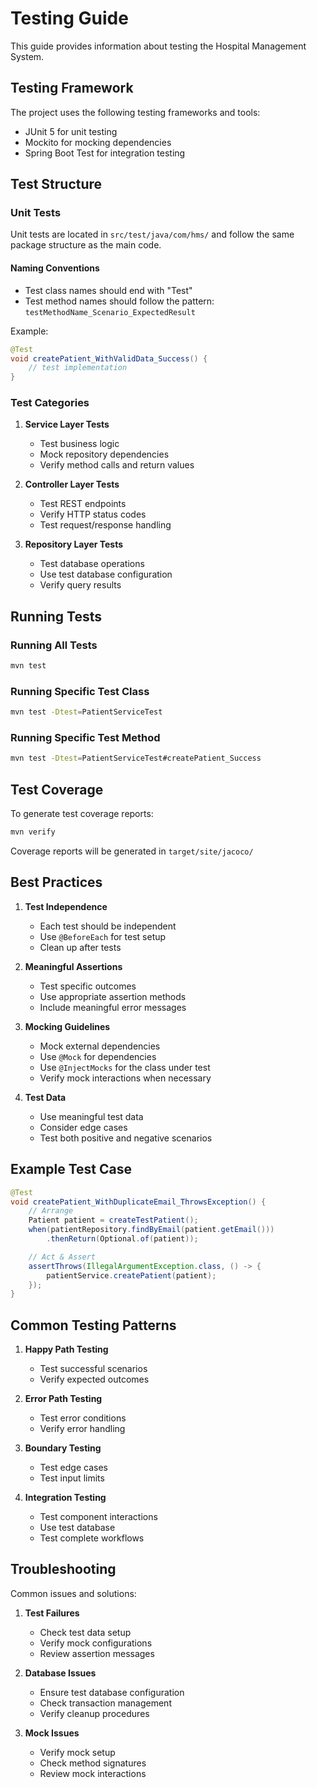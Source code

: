 # Testing Guide

This guide provides information about testing the Hospital Management System.

## Testing Framework

The project uses the following testing frameworks and tools:
- JUnit 5 for unit testing
- Mockito for mocking dependencies
- Spring Boot Test for integration testing

## Test Structure

### Unit Tests

Unit tests are located in `src/test/java/com/hms/` and follow the same package structure as the main code.

#### Naming Conventions
- Test class names should end with "Test"
- Test method names should follow the pattern: `testMethodName_Scenario_ExpectedResult`

Example:
```java
@Test
void createPatient_WithValidData_Success() {
    // test implementation
}
```

### Test Categories

1. **Service Layer Tests**
   - Test business logic
   - Mock repository dependencies
   - Verify method calls and return values

2. **Controller Layer Tests**
   - Test REST endpoints
   - Verify HTTP status codes
   - Test request/response handling

3. **Repository Layer Tests**
   - Test database operations
   - Use test database configuration
   - Verify query results

## Running Tests

### Running All Tests
```bash
mvn test
```

### Running Specific Test Class
```bash
mvn test -Dtest=PatientServiceTest
```

### Running Specific Test Method
```bash
mvn test -Dtest=PatientServiceTest#createPatient_Success
```

## Test Coverage

To generate test coverage reports:
```bash
mvn verify
```

Coverage reports will be generated in `target/site/jacoco/`

## Best Practices

1. **Test Independence**
   - Each test should be independent
   - Use `@BeforeEach` for test setup
   - Clean up after tests

2. **Meaningful Assertions**
   - Test specific outcomes
   - Use appropriate assertion methods
   - Include meaningful error messages

3. **Mocking Guidelines**
   - Mock external dependencies
   - Use `@Mock` for dependencies
   - Use `@InjectMocks` for the class under test
   - Verify mock interactions when necessary

4. **Test Data**
   - Use meaningful test data
   - Consider edge cases
   - Test both positive and negative scenarios

## Example Test Case

```java
@Test
void createPatient_WithDuplicateEmail_ThrowsException() {
    // Arrange
    Patient patient = createTestPatient();
    when(patientRepository.findByEmail(patient.getEmail()))
        .thenReturn(Optional.of(patient));

    // Act & Assert
    assertThrows(IllegalArgumentException.class, () -> {
        patientService.createPatient(patient);
    });
}
```

## Common Testing Patterns

1. **Happy Path Testing**
   - Test successful scenarios
   - Verify expected outcomes

2. **Error Path Testing**
   - Test error conditions
   - Verify error handling

3. **Boundary Testing**
   - Test edge cases
   - Test input limits

4. **Integration Testing**
   - Test component interactions
   - Use test database
   - Test complete workflows

## Troubleshooting

Common issues and solutions:

1. **Test Failures**
   - Check test data setup
   - Verify mock configurations
   - Review assertion messages

2. **Database Issues**
   - Ensure test database configuration
   - Check transaction management
   - Verify cleanup procedures

3. **Mock Issues**
   - Verify mock setup
   - Check method signatures
   - Review mock interactions 